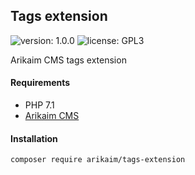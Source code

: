 ## Tags extension
![version: 1.0.0](https://img.shields.io/github/release/arikaim/tags-extension.svg)
![license: GPL3](https://img.shields.io/badge/License-GPLv3-blue.svg)

Arikaim CMS tags extension


#### Requirements 
  * PHP 7.1
  * [Arikaim CMS](https://github.com/arikaim/arikaim)
  


#### Installation

```sh
composer require arikaim/tags-extension
```
